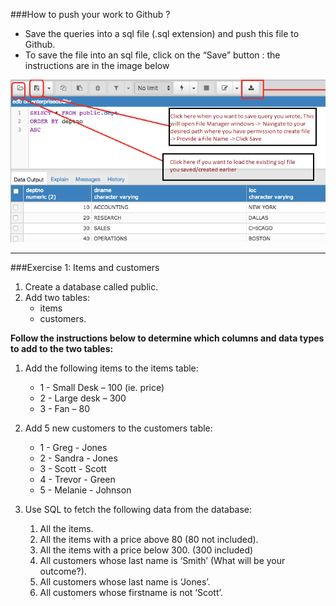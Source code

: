 ###How to push your work to Github ?

- Save the queries into a sql file (.sql extension) and push this file to Github.
- To save the file into an sql file, click on the “Save” button : the instructions are in the image below

![Tux, the Linux mascot](assets/instructions.bmp)

---

###Exercise 1: Items and customers

1. Create a database called public.
2. Add two tables:
   - items
   - customers.


**Follow the instructions below to determine which columns and data types to add to the two tables:**

1. Add the following items to the items table:
   - 1 - Small Desk – 100 (ie. price)
   - 2 - Large desk – 300
   - 3 - Fan – 80


2. Add 5 new customers to the customers table:
   - 1 - Greg - Jones
   - 2 - Sandra - Jones
   - 3 - Scott - Scott
   - 4 - Trevor - Green
   - 5 - Melanie - Johnson


3. Use SQL to fetch the following data from the database:
   1. All the items.
   2. All the items with a price above 80 (80 not included).
   3. All the items with a price below 300. (300 included)
   4. All customers whose last name is ‘Smith’ (What will be your outcome?).
   5. All customers whose last name is ‘Jones’.
   6. All customers whose firstname is not ‘Scott’.



